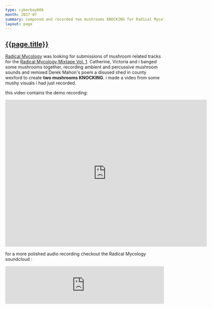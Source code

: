 ```yaml
---
type: cyberboy666
month: 2017-07
summary: composed and recorded two mushrooms KNOCKING for Radical Mycology Mixtape
layout: page
---
```


## [ {{page.title}} ]({{page.url}})

[Radical Mycology] was looking for submissions of mushroom related tracks for the [Radical Mycology Mixtape Vol. 1]. Catherine, Victoria and i banged some mushrooms together, recording ambient and percussive mushroom sounds and remixed Derek Mahon's poem a disused shed in county wexford to create __two mushrooms KNOCKING__. i made a video from some mushy visuals i had just recorded.

this video contains the demo recording:

<iframe src="https://player.vimeo.com/video/227714270?title=0&byline=0&portrait=0" width="640" height="468" frameborder="0" webkitallowfullscreen mozallowfullscreen allowfullscreen></iframe>

for a more polished audio recording checkout the Radical Mycology soundcloud :

<iframe style="border: 0; width: 100%; height: 120px;" src="https://bandcamp.com/EmbeddedPlayer/album=1026741237/size=large/bgcol=ffffff/linkcol=0687f5/tracklist=false/artwork=small/track=1721788113/transparent=true/" seamless><a href="http://radmycology.bandcamp.com/album/radical-mycology-mixtape-vol-1">Radical Mycology Mixtape Vol. 1 by cyberboy666 &amp; user43368831</a></iframe>

[Radical Mycology]: https://radicalmycology.com/
[Radical Mycology Mixtape Vol. 1]: https://radmycology.bandcamp.com/
